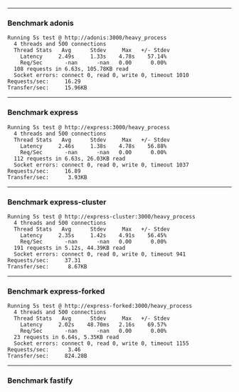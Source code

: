 
---------------------------------
### Benchmark adonis
```
Running 5s test @ http://adonis:3000/heavy_process
  4 threads and 500 connections
  Thread Stats   Avg      Stdev     Max   +/- Stdev
    Latency     2.49s     1.33s    4.78s    57.14%
    Req/Sec       -nan      -nan   0.00      0.00%
  108 requests in 6.63s, 105.78KB read
  Socket errors: connect 0, read 0, write 0, timeout 1010
Requests/sec:     16.29
Transfer/sec:     15.96KB
```

---------------------------------
### Benchmark express
```
Running 5s test @ http://express:3000/heavy_process
  4 threads and 500 connections
  Thread Stats   Avg      Stdev     Max   +/- Stdev
    Latency     2.46s     1.38s    4.78s    56.88%
    Req/Sec       -nan      -nan   0.00      0.00%
  112 requests in 6.63s, 26.03KB read
  Socket errors: connect 0, read 0, write 0, timeout 1037
Requests/sec:     16.89
Transfer/sec:      3.93KB
```

---------------------------------
### Benchmark express-cluster
```
Running 5s test @ http://express-cluster:3000/heavy_process
  4 threads and 500 connections
  Thread Stats   Avg      Stdev     Max   +/- Stdev
    Latency     2.35s     1.42s    4.91s    56.45%
    Req/Sec       -nan      -nan   0.00      0.00%
  191 requests in 5.12s, 44.39KB read
  Socket errors: connect 0, read 0, write 0, timeout 941
Requests/sec:     37.31
Transfer/sec:      8.67KB
```

---------------------------------
### Benchmark express-forked
```
Running 5s test @ http://express-forked:3000/heavy_process
  4 threads and 500 connections
  Thread Stats   Avg      Stdev     Max   +/- Stdev
    Latency     2.02s    48.70ms   2.16s    69.57%
    Req/Sec       -nan      -nan   0.00      0.00%
  23 requests in 6.64s, 5.35KB read
  Socket errors: connect 0, read 0, write 0, timeout 1155
Requests/sec:      3.46
Transfer/sec:     824.28B
```

---------------------------------
### Benchmark fastify
```

